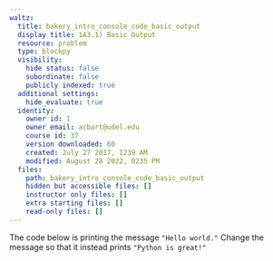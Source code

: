 ```yaml
---
waltz:
  title: bakery_intro_console_code_basic_output
  display title: 1A3.1) Basic Output
  resource: problem
  type: blockpy
  visibility:
    hide status: false
    subordinate: false
    publicly indexed: true
  additional settings:
    hide_evaluate: true
  identity:
    owner id: 1
    owner email: acbart@udel.edu
    course id: 37
    version downloaded: 60
    created: July 27 2017, 1239 AM
    modified: August 28 2022, 0235 PM
  files:
    path: bakery_intro_console_code_basic_output
    hidden but accessible files: []
    instructor only files: []
    extra starting files: []
    read-only files: []
---
```

The code below is printing the message `"Hello world."` Change the message so that it instead prints `"Python is great!"`